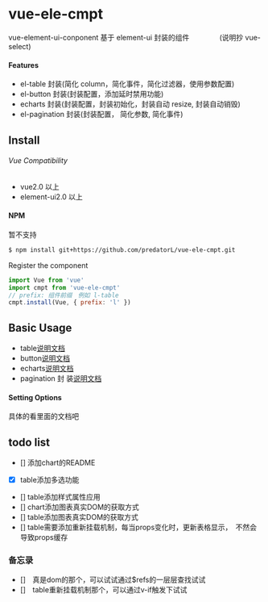 # vue-ele-cmpt

vue-element-ui-conponent 基于 element-ui 封装的组件　　　　 (说明抄 vue-select)

#### Features

*   el-table 封装(简化 column，简化事件，简化过滤器，使用参数配置)
*   el-button 封装(封装配置，添加延时禁用功能)
*   echarts 封装(封装配置，封装初始化，封装自动 resize, 封装自动销毁)
*   el-pagination 封装(封装配置， 简化参数, 简化事件)

## Install

###### Vue Compatibility

*   vue2.0 以上
*   element-ui2.0 以上

#### NPM

暂不支持

```bash
$ npm install git+https://github.com/predatorL/vue-ele-cmpt.git
```

Register the component

```js
import Vue from 'vue'
import cmpt from 'vue-ele-cmpt'
// prefix: 组件前缀　例如 l-table
cmpt.install(Vue, { prefix: 'l' })
```

## Basic Usage

*   table[说明文档](https://github.com/predatorL/vue-ele-cmpt/blob/master/packages/table/README.md)
*   button[说明文档](https://github.com/predatorL/vue-ele-cmpt/blob/master/packages/button/README.md)
*   echarts[说明文档](https://github.com/predatorL/vue-ele-cmpt/blob/master/packages/echarts/README.md)
*   pagination 封
    装[说明文档](https://github.com/predatorL/vue-ele-cmpt/blob/master/packages/pagination/README.md)

#### Setting Options

具体的看里面的文档吧

## todo list
*   [] 添加chart的README
*   [x] table添加多选功能
*   [] table添加样式属性应用
*   [] chart添加图表真实DOM的获取方式
*   [] table添加图表真实DOM的获取方式
*   [] table需要添加重新挂载机制，每当props变化时，更新表格显示，　不然会导致props缓存

### 备忘录
* []　真是dom的那个，可以试试通过$refs的一层层查找试试
* []　table重新挂载机制那个，可以通过v-if触发下试试
